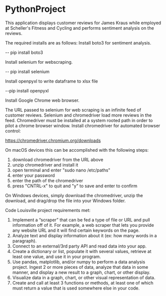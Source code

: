 # PythonProject

This application displays customer reviews for James Kraus while employed at Scheller's Fitness and Cycling
and performs sentiment analysis on the reviews.

The required installs are as follows:
Install boto3 for sentiment analysis.

-- pip install boto3

Install selenium for webscraping.

-- pip install selenium

Install openpyxl to write dataframe to xlsx file

--pip install openpyxl


Install Google Chrome web browser.

The URL passed to selenium for web scraping is an infinite feed of customer reviews. Selenium and chromedriver load more reviews in the feed. Chromedriver must be installed at a system rooted path in order to pilot a chrome browser window. 
Install chromedriver for automated browser control:

https://chromedriver.chromium.org/downloads

On macOS devices this can be accomplished with the following steps:
1) download chromedriver from the URL above
2) unzip chromedriver and install it
3) open terminal and enter "sudo nano /etc/paths"
4) enter your password
5) enter the path of the chromedriver
6) press "CNTRL-x" to quit and "y" to save and enter to confirm

On Windows devices, simply download the chromedriver, unzip the download, and drag/drop the file into your Windows folder.

Code Louisville project requirements met:
1) Implement a “scraper” that can be fed a type of file or URL and pull information off of it. For example, a web scraper that lets you provide any website URL and it will find certain keywords on the page.
2) Analyze text and display information about it (ex: how many words in a paragraph).
3) Connect to an external/3rd party API and read data into your app.
4) Create a dictionary or list, populate it with several values, retrieve at least one value, and use it in your program.
5) Use pandas, matplotlib, and/or numpy to perform a data analysis project. Ingest 2 or more pieces of data, analyze that data in some manner, and display a new result to a graph, chart, or other display.
6) Visualize data in a graph, chart, or other visual representation of data.
7) Create and call at least 3 functions or methods, at least one of which must return a value that is used somewhere else in your code.
